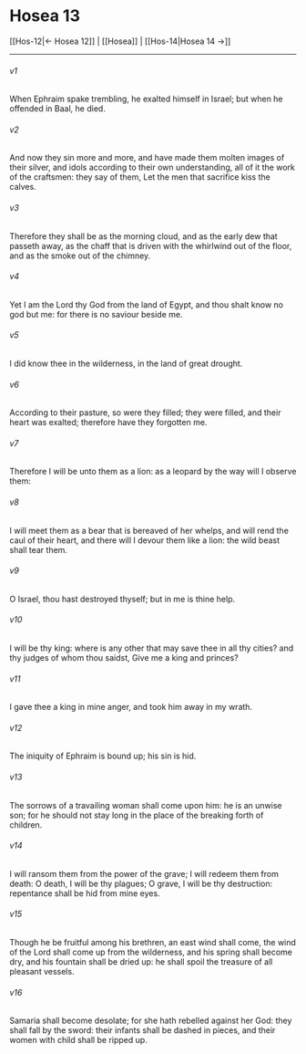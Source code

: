 # Hosea 13

[[Hos-12|← Hosea 12]] | [[Hosea]] | [[Hos-14|Hosea 14 →]]
***

###### v1
When Ephraim spake trembling, he exalted himself in Israel; but when he offended in Baal, he died.
###### v2
And now they sin more and more, and have made them molten images of their silver, and idols according to their own understanding, all of it the work of the craftsmen: they say of them, Let the men that sacrifice kiss the calves.
###### v3
Therefore they shall be as the morning cloud, and as the early dew that passeth away, as the chaff that is driven with the whirlwind out of the floor, and as the smoke out of the chimney.
###### v4
Yet I am the Lord thy God from the land of Egypt, and thou shalt know no god but me: for there is no saviour beside me.
###### v5
I did know thee in the wilderness, in the land of great drought.
###### v6
According to their pasture, so were they filled; they were filled, and their heart was exalted; therefore have they forgotten me.
###### v7
Therefore I will be unto them as a lion: as a leopard by the way will I observe them:
###### v8
I will meet them as a bear that is bereaved of her whelps, and will rend the caul of their heart, and there will I devour them like a lion: the wild beast shall tear them.
###### v9
O Israel, thou hast destroyed thyself; but in me is thine help.
###### v10
I will be thy king: where is any other that may save thee in all thy cities? and thy judges of whom thou saidst, Give me a king and princes?
###### v11
I gave thee a king in mine anger, and took him away in my wrath.
###### v12
The iniquity of Ephraim is bound up; his sin is hid.
###### v13
The sorrows of a travailing woman shall come upon him: he is an unwise son; for he should not stay long in the place of the breaking forth of children.
###### v14
I will ransom them from the power of the grave; I will redeem them from death: O death, I will be thy plagues; O grave, I will be thy destruction: repentance shall be hid from mine eyes.
###### v15
Though he be fruitful among his brethren, an east wind shall come, the wind of the Lord shall come up from the wilderness, and his spring shall become dry, and his fountain shall be dried up: he shall spoil the treasure of all pleasant vessels.
###### v16
Samaria shall become desolate; for she hath rebelled against her God: they shall fall by the sword: their infants shall be dashed in pieces, and their women with child shall be ripped up. 
